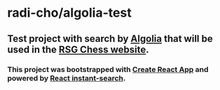 # radi-cho/algolia-test
## Test project with search by [Algolia](https://www.algolia.com) that will be used in the [RSG Chess website](https://rsg-chess.now.sh).
### This project was bootstrapped with [Create React App](https://github.com/facebookincubator/create-react-app) and powered by [React instant-search](https://community.algolia.com/react-instantsearch).
